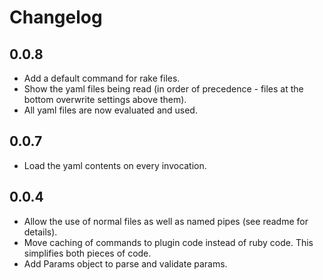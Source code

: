 Changelog
=========

0.0.8
-----

* Add a default command for rake files.
* Show the yaml files being read (in order of precedence - files at the bottom overwrite settings above them).
* All yaml files are now evaluated and used.


0.0.7
-----

* Load the yaml contents on every invocation.


0.0.4
-----

* Allow the use of normal files as well as named pipes (see readme for details).
* Move caching of commands to plugin code instead of ruby code.
	This simplifies both pieces of code.
* Add Params object to parse and validate params.
